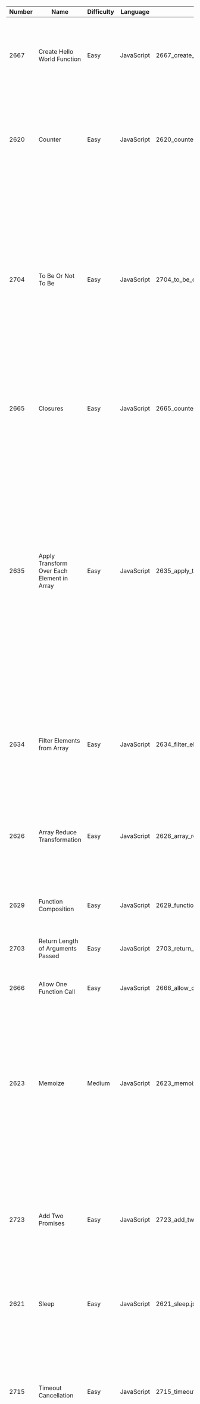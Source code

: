 | Number     |     Name      | Difficulty  | Language | Filename | Notes/Hint  |
| ---------- | ------------- | ----------- | -------- | -------- | ----------- |
| 2667 | Create Hello World Function   | Easy | JavaScript | 2667_create_hello_world_function.js         | You have a function within a function; understand how closures work. Another approach, just return a function using the ES6 arrow operator. That said, simply returning a string or string literal from the nested function will work here too. |
| 2620 | Counter                       | Easy | JavaScript | 2620_counter.js         | If you understood closures from the first question. Then you should notice that the function returns a function; its actually that inner function, which has access to the outer function's variables that gets run. The outer variable always exists for the nested/closure function. |
| 2704 | To Be Or Not To Be            | Easy | JavaScript | 2704_to_be_or_not_to_be.js         | On the surface, the prompt appears to request that the `expect` function differ based upon the chained subsequent call; but that is impossible, because there is no way to know what subsequent call will be made in the future. The better interpretation/perspective of the question is, the function `expect` returns an object, period! Now, within that object there are two function objects, one called `toBe` and one called `notToBe`. The caller can then use that object to make whatever additional call(s) they like. The true goal of this question was to make it clear to you how chaining can be implemented in JavaScript.
| 2665 | Closures                      | Easy | JavaScript | 2665_counter_ii.js         | This just makes sure you can put together the concept of chaining using a returned object, closure's outer scoped variables being accessible, and the consequences of altering/not altering a variable for a chain.
| 2635 | Apply Transform Over Each Element in Array | Easy | JavaScript | 2635_apply_transform_over_each_element_in_array.js         | Understand what `map` (`Array.map` in JS) does. Something of note here, most languages would require an if-statement, variadic function, default parameter value, etc. because the callback function may have 1 or 2 values. However, JS just ignores extra paramters by setting them to `undefined`, so you can just call `fn` once with parameters, and if the index value is unnecessary, the callback function will simply drop it if the callback only used one parameter. Lastly, `map` generally returns a new array for safety reasons. Suppose you decide to save on space complexity by altering the original array in-place just keep in mind that if the mapped function generates incorrect input data then there would be no way to undo that because the input data is lost/altered. I wrote my code in-place but its good to be aware of the consequences.
| 2634 | Filter Elements from Array    | Easy | JavaScript | 2634_filter_elements_from_array.js         | The `map` function is used commonly, filter less so in my experience. However, I see its usefulness. Rather than doing hackish things with `map` or walking the array once to mark and a second time to prune; the `filter` can prune elements based on the truthiness of a callback function you provide.
| 2626 | Array Reduce Transformation   | Easy | JavaScript | 2626_array_reduce_transformation.js         | The `reduce` function is usually used as heavily as `map` in my experience and its straight forward, apply the transformation, and apply the next one based upon the last one. Again, keep in mind, I implemented this in-place just as I did with `map` and `filter` because it solves the problem.
| 2629 | Function Composition          | Easy | JavaScript | 2629_function_composition.js         | If you decide to use the `in` keyword, just keep in mind that object keys are treated as strings in JavaScript, even if they represent numeric indices.
| 2703 | Return Length of Arguments Passed   | Easy | JavaScript | 2703_return_length_of_arguments_passed.js         | Just trying to ensure that you are aware `arguments.length` exists in the language and what it means.
| 2666 | Allow One Function Call       | Easy | JavaScript | 2666_allow_one_function_call.js         | Fundamentally this is just the use of closures again. However, it does also make you aware of the `...` spead operator.
| 2623 | Memoize                       | Medium | JavaScript | 2623_memoize.js         | Classic dynamic programming problem, optimizing the function by avoiding operations that have previously been computed. In this case, if you used an array as a structure for caching inputs-to-answers you could end up adding lots of empty indices; so a linked list or dictionary/map would be better. Javascript treats objects as dictionaries, so use an object. The keys have to be unique though, so you have to use a function that ensures that; I chose JSON.stringify.
| 2723 | Add Two Promises              | Easy | JavaScript | 2723_add_two_promises.js         | Rather than using Promises, async and await allows a person to use Promises implicitly and with ease. When filling out the asynchronous function you need to get the resolved answer from both the promises passed in. You can either do that sequentially by calling each promise's resolve using await, or you can apply await to `Promise.all` which will run them both concurrently.
| 2621 | Sleep                         | Easy | JavaScript | 2621_sleep.js         | A Promise can chain using `then`. This question just wants to ensure you know how to make a Promise. An async function tends to return a Promise.
| 2715 | Timeout Cancellation          | Easy | JavaScript | 2715_timeout_cancellation.js         | What this question does is ensure you know how to set a timeout and then unset that timeout. Additionally, it makes sure you know the difference between defining a function and actually executing that function. Lastly, it cements the fact that just like the momoize function, its possible in JS to give an existing function "characteristics" (make memoize data, make it on a timer, etc.) by wrapping them in another function.
| 2725 | Timeout Interval              | Easy | JavaScript | 2725_timeout_interval.js         | Originally, this question makes you think, hmm, maybe I need to use a Promise, closures, and `setTimeout` creatively to make a timer. However, there is a `setInterval` function.
| 2637 | Promise Time Limit            | Medium | JavaScript | 2637_promise_time_limit.js         | Fundamentally, what this question is asking is, run fn, but if it takes longer than t seconds to run, return a reject message. The immediate solution is to return a promise that starts off with `setTimeout`; and have the timeout invoke reject after t seconds. Then chain the fn using `then` to propogate it's return upward, this ensures your values match fn's return values, like so, `fn(...args).then(resolve, reject)`. However, `Promise.race` provides the same semantics in a more elegant way and its a preferable approach imo.
| 2622 | Cache with time limit         | Medium | JavaScript | 2622_cache_with_time_limit.js         | Primarily, the trick is to remember that the data structure you use as a cache, be it an array, set, map, object, etc. can always have another object as a value; and this is important because you need to store not only a value but also a reference to the object `setTimeout` returns. Naturally, you could have a second data structure for timers, but that adds complication. Also, this drives home the point that setTimeout is asynchronous/non-blocking when called.
| 2627 | Debounce                      | Medium | JavaScript | 2627_debounce.js         | This is delightfully simple to implement, but it doesn't seem so if you don't realize timeout functions are what you need. You could waste a lot of time if you think you need Date.now().
| 2721 | Execute Asynchronous Functions in Parallel | Medium | JavaScript | 2721_execute_asynchronous_functions_in_parallel.js         | This was only medium, but it felt like a hard. The solution has to built up in pieces imo. First, you need a for-loop structure that alters an array by storing the returned values from the functions stored in `functions`. And the explanation said return a Promise, so you know to do that. The loop needs to complete before returning, so the Promise is prefixed with await and the `promiseAll` is prefixed with async. Lastly, the `catch` has to be added, so the first fail gets returned.
| 2727 | Is Object Empty               | Easy | JavaScript | 2727_is_object_empty.js         | The main point of this is to pay attention to the various ways to evaluate empty objects and arrays. Some ways provide surprising responses because 'undefined' may be returned, etc.
| 2677 | Chunk Array                   | Easy | JavaScript | 2677_chunk_array.js         | Straight forward, no comment.
| 2619 | Array Prototype Last          | Easy | JavaScript | 2619_array_prototype_last.js         | Just making sure you know that the `this` keyword exists.
| 2631 | Group By                      | Medium | JavaScript | 2631_group_by.js         | What I learned is that `in` will also iterate over properties of the object and not just it's elements. Consequently, I was getting an `undefined` key in the outputted object. Its best to stick to `of` when iterating and you only want elements of an array. Learn when to use in, of, map, and forEach because the semantics are very different.
| 2724 | Sort By                       | Easy | JavaScript | 2724_sort_by.js         | Once you realize that arrays in JavaScript have a `sort` method you can use that method to your advantage.
| 2722 | Join Two Arrays by ID         | Medium | JavaScript | 2722_join_two_arrays_by_id.js         | This can be implemented in a variety of ways, but I found that by concatenating the two arrays together and then applying logic to the elements sequentially, it was most easy.
| 2625 | Flatten Deeply Nested Array   | Medium | JavaScript | 2625_flatten_deeply_nested_array.js         | This seems like a trivial problem, but it is much more complicated than it looks. My solution was subpar; it took just under 4 seconds.
| 2705 | Compact Object                | Medium | JavaScript | 2705_compact_object.js         | The truly difficult part of this function is that the input can be array/object. Then means the return is also an array/object. Lastly, when adding, you are either adding to array/object which requires different syntax. The actual work is a lot like a depth first search, as most recursive functions tend to be.
| 2694 | Event Emitter                | Medium | JavaScript | 2694_event_emitter.js         | Using a Map is the ideal data structure. That said, I implemented it using an array and created a custom `findIndex` function. This works but it is inefficient memory-wise.
| 2695 | Array Wrapper                | Easy | JavaScript | 2695_array_wrapper.js         | Straight forward, point seems to impress upon you that JS classes are possible without the `class` keyword.
| 2726 | Calculator with Method Chaining | Easy | JavaScript | 2726_calculator_with_method_chaining.js         | Straight forward, no comment.